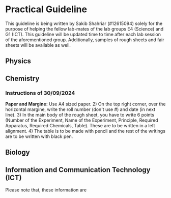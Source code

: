 # Practical Guideline
This guideline is being written by Sakib Shahriar (#12615094) solely for the purpose of helping the fellow lab-mates of the lab groups E4 (Science) and G1 (ICT). This guideline will be updated time to time after each lab session of the aforementioned group. Additionally, samples of rough sheets and fair sheets will be available as well.
## Physics
## Chemistry
### Instructions of 30/09/2024
**Paper and Margine:** Use A4 sized paper.
2) On the top right corner, over the horizontal margine, write the roll number (don't use #) and date (in next line).
3) In the main body of the rough sheet, you have to write 6 points (Number of the Experiment, Name of the Experiment, Principle, Required Apparatus, Required Chemicals, Table). These are to be written in a left alignment.
4) The table is to be made with pencil and the rest of the writings are to be written with black pen.
## Biology
## Information and Communication Technology (ICT)

Please note that, these information are 
